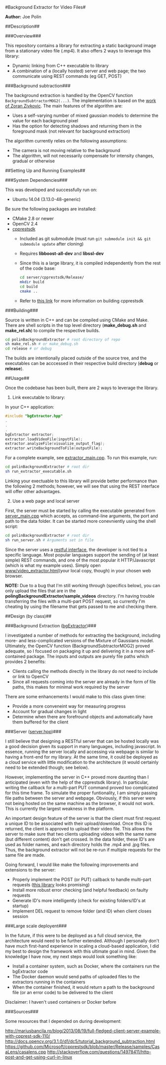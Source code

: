 #Background Extractor for Video Files#

**Author:** Joe Polin

##Description##

###Overview###

  This repository contains a library for extracting a static background image from a stationary video file (.mp4). It also offers 2 ways to leverage this library:
  
  - Dynamic linking from C++ executable to library
  - A combination of a (locally hosted) server and web page; the two communicate using REST commands (eg GET, POST)
  
###Background subtraction###

  The background extraction is handled by the OpenCV function ```BackgroundSubtractorMOG2(...)```. The implementation is based on the [work of Zoran Zivkovic](http://www.zoranz.net/PUBLICATIONS.html). The main features of the algorithm are:
  - Uses a self-varying number of mixed gaussian models to determine the value for each background pixel
  - Has the option for detecting shadows and returning them in the foreground mask (not relevant for background extraction)
  
  
  The algorithm currently relies on the following assumptions:
  
  - The camera is not moving relative to the background
  - The algorithm, will not necessarily compensate for intensity changes, gradual or otherwise

##Setting Up and Running Examples##
  
###System Dependencies###

This was developed and successfully run on:
- Ubuntu 14.04 (3.13.0-48-generic)

Be sure the following packages are installed:
- CMake 2.8 or newer
- OpenCV 2.4
- [cpprestsdk](https://github.com/Microsoft/cpprestsdk)
  - Included as git submodule (must run ```git submodule init && git submodule update``` after cloning)
  - Requires **libboost-all-dev** and **libssl-dev**
  - Since this is a large library, it is compiled independently from the rest of the code base:
  
    ```bash
    cd server/cpprestsdk/Release/
    mkdir build
    cd build
    cmake ..
    ```
    
  - Refer to [this link](https://github.com/Microsoft/cpprestsdk/wiki) for more information on building cpprestsdk

###Building###

Source is written in C++ and can be compiled using CMake and Make. There are shell scripts in the top level directory (**make_debug.sh** and **make_rel.sh**) to compile the respective builds. 

```bash
cd polinBackgroundExtractor # root directory of repo
sh make_rel.sh # or make_debug.sh
cd release # or debug
```

The builds are intentionally placed outside of the source tree, and the executables can be acccessed in their respective build directory (**debug** or **release**). 

##Usage##

Once the codebase has been built, there are 2 ways to leverage the library. 

1. Link executable to library:

  In your C++ application:
  
  ```C++
  #include "bgExtractor.hpp"
  .
  .
  .
  bgExtractor extractor;
  extractor.loadVideoFile(inputFile);
  extractor.analyzeFile(visualize_output_flag);
  extractor.writeBackgroundToFile(outputFile);
  ```
  
  For a complete example, see [extractor_main.cpp](/extractor/extractor_main.cpp). To run this example, run:
  
  ```bash
  cd polinBackgroundExtractor # root dir
  sh run_extractor_executable.sh
  ```

  Linking your exectuable to this library will provide better performance than the following 2 methods; however, we will see that using the REST interface will offer other advantages.
  
2. Use a web page and local server

  First, the server must be started by calling the executable generated from [server_main.cpp](server/server_main.cpp) which accepts, as command-line arguments, the port and path to the data folder. It can be started more conevniently using the shell script:
  
  ```bash
  cd polinBackgroundExtractor # root dir
  sh run_server.sh # Arguments set in file
  ```
  
  Since the server uses a [restful interface](https://en.wikipedia.org/wiki/Representational_state_transfer), the developer is not tied to a specific language. Most popular languages support the sending of (at least simple) REST commands, and one of the most popular it HTTP/Javascript (which is what my example uses). Simply open [www/video_extractor.html](/www/video_extractor.html)(your local copy, though) in your chosen web browser.
  
  **NOTE:** Due to a bug that I'm still working through (specifics below), you can only upload the files that are in the **polingBackgroundExtractor/sample_videos** directory. I'm having trouble transferring the files with a multi-part POST request, so currently I'm cheating by using the filename that gets passed to me and checking there.
  
##Design (by class)##
  
###Background Extraction ([bgExtractor](/extractor/bgExtractor.hpp))###

I investigated a number of methods for extracting the background, including more- and less-complicated versions of the Mixture of Gaussians model. Ultimately, the OpenCV function (BackgroundSubtractorMOG2) proved adequate, so I focused on packaging it up and delivering it in a more self-contained package. The inputs and outputs are purely file paths which provides 2 benefits:

- Clients calling the methods directly in the library do not need to include or link to OpenCV
- Since all requests coming into the server are already in the form of file paths, this makes for minimal work required by the server

There are some enhancements I would make to this class given time:
- Provide a more conveneint way for measuring progress
- Account for gradual changes in light
- Determine when there are forefround objects and automatically have them buffered for the client

###Server ([server.hpp](/server/server.hpp))###

I still believe that designing a RESTful server that can be hosted locally was a good decision given its support in many languages, including javascript. In essence, running the server locally and accessing via webpage is similar to having a front-end for my library. At the same time, it could be deployed as a cloud service with little modification to the architecture (it would certainly need to be extended though; see below).

However, implementing the server in C++ proved more daunting than I anticipated (even with the help of the cpprestsdk library). In particular, writing the callback for a multi-part PUT command proved too complicated for this time frame. To simulate the proper funtionality, I am simply passing file paths between the server and webpage. Obviously, if this server were not being hosted on the same machine as the browser, it would not work. This is currently the largest weakness in the platform.

An important design feature of the server is that the client must first request a unique ID to be associated with their upload/download. Once this ID is returned, the client is approved to upload their video file. This allows the server to make sure that two clients uploading videos with the same name (but different content) don't get crossed. In the data folder, these ID's are used as folder names, and each directory holds the .mp4 and .jpg files. Thus, the background extractor will not be re-run if multiple requests for the same file are made.

Going forward, I would like make the following improvements and extensions to the server:
- Properly implement the POST (or PUT) callback to handle multi-part requests ([this library](https://github.com/webappsdk/granada) looks promising)
- Install more robust error checking (and helpful feedback) on faulty requests
- Generate ID's more intelligently (check for existing folders/ID's at startup)
- Implement DEL request to remove folder (and ID) when client closes session

###Large scale deployent###

In the future, if this were to be deployed as a full cloud service, the architecture would need to be further extended. Although I personally don't have much first-hand experience in scaling a cloud-based application, I did my best to design the framework with this ultimate goal in mind. Given the knowledge I have now, my next steps would look something like:

- Install a container system, such as Docker, where the containers run the bgExtractor code
- The Docker daemon would send paths of uploaded files to the extractors running in the containers
- When the container finished, it would return a path to the background file (or an error code) to be delivered to the client

Disclaimer: I haven't used containers or Docker before

###Sources###

Some resources that I depended on during development:

http://mariusbancila.ro/blog/2013/08/19/full-fledged-client-server-example-with-cpprest-sdk-110/
http://docs.opencv.org/3.1.0/d1/dc5/tutorial_background_subtraction.html
https://github.com/Microsoft/cpprestsdk/blob/master/Release/samples/CasaLens/casalens.cpp
http://stackoverflow.com/questions/14978411/http-post-and-get-using-curl-in-linux




